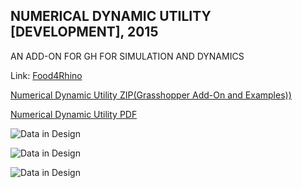 ## NUMERICAL DYNAMIC UTILITY [DEVELOPMENT], 2015

AN ADD-ON FOR GH FOR SIMULATION AND DYNAMICS

Link: [Food4Rhino](https://www.food4rhino.com/en/app/numerical-geometry-utility)

[Numerical Dynamic Utility ZIP(Grasshopper Add-On and Examples))](https://www.dropbox.com/s/k4deh1ecc17aw5p/2016_NumericalGeometry.zip?dl=0)

[Numerical Dynamic Utility PDF](https://www.dropbox.com/s/9yyaiv18uhtctxp/2016_NumericalGeometry.pdf?dl=0)


![Data in Design](https://namjulee.github.io/njs-lab-public/project/2015-ngu-dynamic-development/2015-ngu-dynamic-development-01.jpg)

![Data in Design](https://namjulee.github.io/njs-lab-public/project/2015-ngu-dynamic-development/2015-ngu-dynamic-development-02.jpg)

![Data in Design](https://namjulee.github.io/njs-lab-public/project/2015-ngu-dynamic-development/2015-ngu-dynamic-development-03.jpg)
